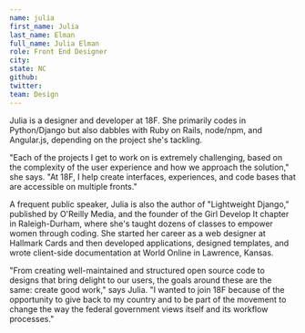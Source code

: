 ```yaml
---
name: julia
first_name: Julia
last_name: Elman
full_name: Julia Elman
role: Front End Designer
city:
state: NC
github:
twitter:
team: Design
---
```


Julia is a designer and developer at 18F. She primarily codes in Python/Django but also dabbles with Ruby on Rails, node/npm, and Angular.js, depending on the project she's tackling. 

"Each of the projects I get to work on is extremely challenging, based on the complexity of the user experience and how we approach the solution," she says. "At 18F, I help create interfaces, experiences, and code bases that are accessible on multiple fronts."

A frequent public speaker, Julia is also the author of "Lightweight Django," published by O'Reilly Media, and the founder of the Girl Develop It chapter in Raleigh-Durham, where she's taught dozens of classes to empower women through coding. She started her career as a web designer at Hallmark Cards and then developed applications, designed templates, and wrote client-side documentation at World Online in Lawrence, Kansas.

"From creating well-maintained and structured open source code to designs that bring delight to our users, the goals around these are the same: create good work," says Julia. "I wanted to join 18F because of the opportunity to give back to my country and to be part of the movement to change the way the federal government views itself and its workflow processes."

